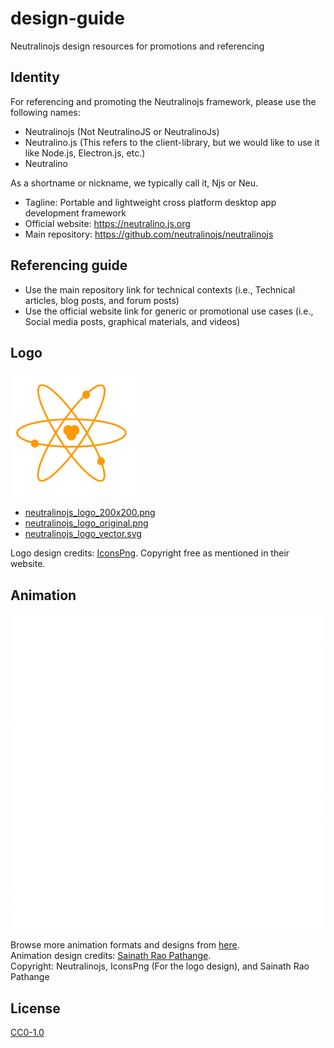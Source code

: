 # design-guide

Neutralinojs design resources for promotions and referencing

## Identity

For referencing and promoting the Neutralinojs framework, please use the following names:

- Neutralinojs (Not NeutralinoJS or NeutralinoJs)
- Neutralino.js (This refers to the client-library, but we would like to use it like Node.js, Electron.js, etc.)
- Neutralino

As a shortname or nickname, we typically call it, Njs or Neu.

- Tagline: Portable and lightweight cross platform desktop app development framework
- Official website: https://neutralino.js.org
- Main repository: https://github.com/neutralinojs/neutralinojs

## Referencing guide

- Use the main repository link for technical contexts (i.e., Technical articles, blog posts, and forum posts)
- Use the official website link for generic or promotional use cases (i.e., Social media posts, graphical materials, and videos)

## Logo

![](logo/neutralinojs_logo_200x200.png)

- [neutralinojs_logo_200x200.png](logo/neutralinojs_logo_200x200.png)
- [neutralinojs_logo_original.png](logo/neutralinojs_logo_original.png)
- [neutralinojs_logo_vector.svg](logo/neutralinojs_logo_vector.svg)

Logo design credits: [IconsPng](https://www.iconspng.com/image/2688/atom-orange). Copyright free as mentioned in their website. 


## Animation

![](animation/logo_640x640_orange.gif)

Browse more animation formats and designs from [here](animation). <br/>
Animation design credits: [Sainath Rao Pathange](https://github.com/pathange-s). <br/>
Copyright: Neutralinojs, IconsPng (For the logo design), and Sainath Rao Pathange


## License

[CC0-1.0](LICENSE)


